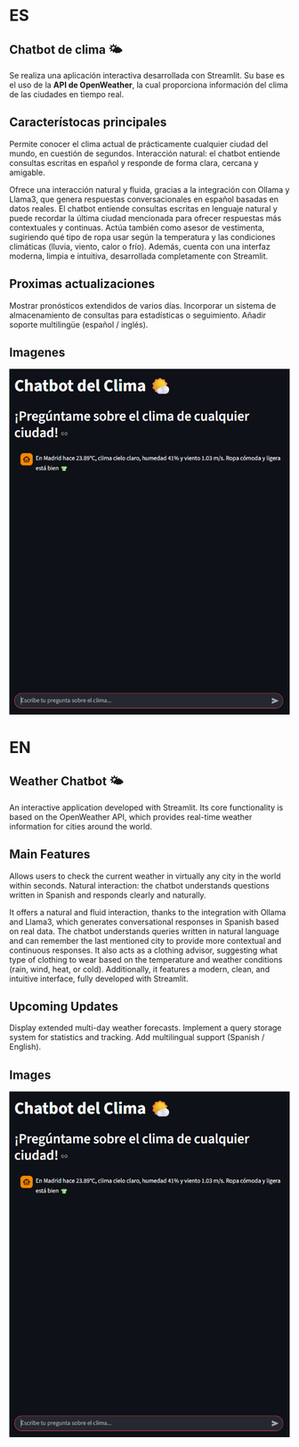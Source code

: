 # ES
## Chatbot de clima 🌤️

Se realiza una aplicación interactiva desarrollada con Streamlit. Su base es el uso de la **API de OpenWeather**, la cual proporciona información del clima de las ciudades en tiempo real.

## Característocas principales

Permite conocer el clima actual de prácticamente cualquier ciudad del mundo, en cuestión de segundos.
Interacción natural: el chatbot entiende consultas escritas en español y responde de forma clara, cercana y amigable.

Ofrece una interacción natural y fluida, gracias a la integración con Ollama y Llama3, que genera respuestas conversacionales en español basadas en datos reales.
El chatbot entiende consultas escritas en lenguaje natural y puede recordar la última ciudad mencionada para ofrecer respuestas más contextuales y continuas.
Actúa también como asesor de vestimenta, sugiriendo qué tipo de ropa usar según la temperatura y las condiciones climáticas (lluvia, viento, calor o frío).
Además, cuenta con una interfaz moderna, limpia e intuitiva, desarrollada completamente con Streamlit.

## Proximas actualizaciones

Mostrar pronósticos extendidos de varios días.
Incorporar un sistema de almacenamiento de consultas para estadísticas o seguimiento.
Añadir soporte multilingüe (español / inglés).

## Imagenes

![alt text](image.png)

# EN

## Weather Chatbot 🌤️

An interactive application developed with Streamlit. Its core functionality is based on the OpenWeather API, which provides real-time weather information for cities around the world.

## Main Features

Allows users to check the current weather in virtually any city in the world within seconds.
Natural interaction: the chatbot understands questions written in Spanish and responds clearly and naturally.

It offers a natural and fluid interaction, thanks to the integration with Ollama and Llama3, which generates conversational responses in Spanish based on real data.
The chatbot understands queries written in natural language and can remember the last mentioned city to provide more contextual and continuous responses.
It also acts as a clothing advisor, suggesting what type of clothing to wear based on the temperature and weather conditions (rain, wind, heat, or cold).
Additionally, it features a modern, clean, and intuitive interface, fully developed with Streamlit.
## Upcoming Updates

Display extended multi-day weather forecasts.
Implement a query storage system for statistics and tracking.
Add multilingual support (Spanish / English).

## Images

![alt text](image.png)